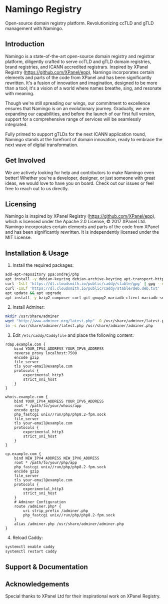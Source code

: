 # Namingo Registry
Open-source domain registry platform. Revolutionizing ccTLD and gTLD management with Namingo.

## Introduction

Namingo is a state-of-the-art open-source domain registry and registrar platform, diligently crafted to serve ccTLD and gTLD domain registries, brand registries, and ICANN accredited registrars. Inspired by XPanel Registry (https://github.com/XPanel/epp), Namingo incorporates certain elements and parts of the code from XPanel and has been significantly rewritten. It's a fusion of innovation and imagination, designed to be more than a tool; it's a vision of a world where names breathe, sing, and resonate with meaning.

Though we're still spreading our wings, our commitment to excellence ensures that Namingo is on an evolutionary journey. Gradually, we are expanding our capabilities, and before the launch of our first full version, support for a comprehensive range of services will be seamlessly integrated.

Fully primed to support gTLDs for the next ICANN application round, Namingo stands at the forefront of domain innovation, ready to embrace the next wave of digital transformation.

## Get Involved

We are actively looking for help and contributors to make Namingo even better! Whether you're a developer, designer, or just someone with great ideas, we would love to have you on board. Check out our issues or feel free to reach out to us directly.

## Licensing

Namingo is inspired by XPanel Registry (https://github.com/XPanel/epp), which is licensed under the Apache 2.0 License, © 2017 XPanel Ltd. Namingo incorporates certain elements and parts of the code from XPanel and has been significantly rewritten. It is independently licensed under the MIT License.

## Installation & Usage

1. Install the required packages:

```bash
add-apt-repository ppa:ondrej/php
apt install -y debian-keyring debian-archive-keyring apt-transport-https
curl -1sLf 'https://dl.cloudsmith.io/public/caddy/stable/gpg' | gpg --dearmor -o /usr/share/keyrings/caddy-archive-keyring.gpg
curl -1sLf 'https://dl.cloudsmith.io/public/caddy/stable/deb.deb.txt' | tee /etc/apt/sources.list.d/caddy-stable.list
apt update && apt upgrade
apt install -y bzip2 composer curl git gnupg2 mariadb-client mariadb-server net-tools php8.2 php8.2-bcmath php8.2-cli php8.2-common php8.2-curl php8.2-fpm php8.2-gd php8.2-gnupg php8.2-intl php8.2-mbstring php8.2-mysql php8.2-opcache php8.2-readline php8.2-swoole php8.2-xml phpmyadmin unzip wget whois
```

2. Install Adminer:

```bash
mkdir /usr/share/adminer
wget "http://www.adminer.org/latest.php" -O /usr/share/adminer/latest.php
ln -s /usr/share/adminer/latest.php /usr/share/adminer/adminer.php
```

3. Edit ```/etc/caddy/Caddyfile``` and place the following content:

```
rdap.example.com {
    bind YOUR_IPV4_ADDRESS YOUR_IPV6_ADDRESS
    reverse_proxy localhost:7500
    encode gzip
    file_server
    tls your-email@example.com
    protocols {
        experimental_http3
        strict_sni_host
    }
}

whois.example.com {
    bind YOUR_IPV4_ADDRESS YOUR_IPV6_ADDRESS
    root * /path/to/your/whois/app
    encode gzip
    php_fastcgi unix//run/php/php8.2-fpm.sock
    file_server
    tls your-email@example.com
    protocols {
        experimental_http3
        strict_sni_host
    }
}

cp.example.com {
    bind NEW_IPV4_ADDRESS NEW_IPV6_ADDRESS
    root * /path/to/your/php/app
    php_fastcgi unix//run/php/php8.2-fpm.sock
    encode gzip
    file_server
    tls your-email@example.com
    protocols {
        experimental_http3
        strict_sni_host
    }
    # Adminer Configuration
    route /adminer.php* {
        uri strip_prefix /adminer.php
        php_fastcgi unix//run/php/php8.2-fpm.sock
    }
    alias /adminer.php /usr/share/adminer/adminer.php
}
```

4. Reload Caddy:

```bash
systemctl enable caddy
systemctl restart caddy
```

## Support & Documentation


## Acknowledgements

Special thanks to XPanel Ltd for their inspirational work on XPanel Registry.